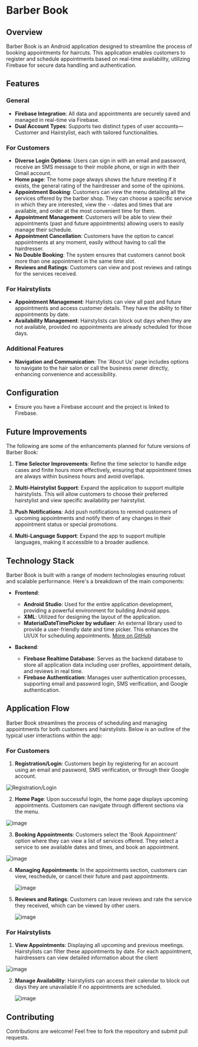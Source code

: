 # Barber Book

## Overview
Barber Book is an Android application designed to streamline the process of booking appointments for haircuts. This application enables customers to register and schedule appointments based on real-time availability, utilizing Firebase for secure data handling and authentication.

## Features

### General
- **Firebase Integration**: All data and appointments are securely saved and managed in real-time via Firebase.
- **Dual Account Types**: Supports two distinct types of user accounts—Customer and Hairstylist, each with tailored functionalities.

### For Customers
- **Diverse Login Options**: Users can sign in with an email and password, receive an SMS message to their mobile phone, or sign in with their Gmail account.
- **Home page**: The home page always shows the future meeting if it exists, the general rating of the hairdresser and some of the opinions.
- **Appointment Booking**: Customers can view the menu detailing all the services offered by the barber shop. They can choose a specific service in which they are interested, view the - -dates and times that are available, and order at the most convenient time for them.
- **Appointment Management**: Customers will be able to view their appointments (past and future appointments) allowing users to easily manage their schedule.
- **Appointment Cancellation**: Customers have the option to cancel appointments at any moment, easily without having to call the hairdresser.
- **No Double Booking**: The system ensures that customers cannot book more than one appointment in the same time slot.
- **Reviews and Ratings**: Customers can view and post reviews and ratings for the services received.

### For Hairstylists
- **Appointment Management**: Hairstylists can view all past and future appointments and access customer details. They have the ability to filter appointments by date.
- **Availability Management**: Hairstylists can block out days when they are not available, provided no appointments are already scheduled for those days.

### Additional Features
- **Navigation and Communication**: The 'About Us' page includes options to navigate to the hair salon or call the business owner directly, enhancing convenience and accessibility.


## Configuration

- Ensure you have a Firebase account and the project is linked to Firebase.


## Future Improvements

The following are some of the enhancements planned for future versions of Barber Book:

1. **Time Selector Improvements**: Refine the time selector to handle edge cases and finite hours more effectively, ensuring that appointment times are always within business hours and avoid overlaps.

2. **Multi-Hairstylist Support**: Expand the application to support multiple hairstylists. This will allow customers to choose their preferred hairstylist and view specific availability per hairstylist.

3. **Push Notifications**: Add push notifications to remind customers of upcoming appointments and notify them of any changes in their appointment status or special promotions.

4. **Multi-Language Support**: Expand the app to support multiple languages, making it accessible to a broader audience.


## Technology Stack

Barber Book is built with a range of modern technologies ensuring robust and scalable performance. Here's a breakdown of the main components:

- **Frontend**: 
  - **Android Studio**: Used for the entire application development, providing a powerful environment for building Android apps.
  - **XML**: Utilized for designing the layout of the application.
  - **MaterialDateTimePicker by wdullaer**: An external library used to provide a user-friendly date and time picker. This enhances the UI/UX for scheduling appointments. [More on GitHub](https://github.com/wdullaer/MaterialDateTimePicker)

- **Backend**:
  - **Firebase Realtime Database**: Serves as the backend database to store all application data including user profiles, appointment details, and reviews in real time.
  - **Firebase Authentication**: Manages user authentication processes, supporting email and password login, SMS verification, and Google authentication.


## Application Flow

Barber Book streamlines the process of scheduling and managing appointments for both customers and hairstylists. Below is an outline of the typical user interactions within the app:

### For Customers

1. **Registration/Login**: Customers begin by registering for an account using an email and password, SMS verification, or through their Google account.
   
![Registration/Login](https://github.com/TzachiPinhas/FinalProject/assets/141555220/88fa95f2-18ad-4246-882f-4b8ac3aa1b81)

2. **Home Page**: Upon successful login, the home page displays upcoming appointments. Customers can navigate through different sections via the menu.

![image](https://github.com/TzachiPinhas/FinalProject/assets/141555220/a2dabbd0-d5df-4e97-b9ae-68538f1c6508)

3. **Booking Appointments**: Customers select the 'Book Appointment' option where they can view a list of services offered. They select a service to see available dates and times, and book an appointment.
   
  ![image](https://github.com/TzachiPinhas/FinalProject/assets/141555220/36cac746-3b62-4233-95d7-ce29ddc1195c)

4. **Managing Appointments**: In the appointments section, customers can view, reschedule, or cancel their future and past appointments.
   
   ![image](https://github.com/TzachiPinhas/FinalProject/assets/141555220/26bf8aed-e9a9-401a-807e-7a875121ab7c)

5. **Reviews and Ratings**: Customers can leave reviews and rate the service they received, which can be viewed by other users.
   
   ![image](https://github.com/TzachiPinhas/FinalProject/assets/141555220/52898374-99c4-4663-b48b-fa38ffc7f332)


### For Hairstylists

1. **View Appointments**: Displaying all upcoming and previous meetings. Hairstylists can filter these appointments by date. For each appointment, hairdressers can view detailed information about the client
   
![image](https://github.com/TzachiPinhas/FinalProject/assets/141555220/41bde73c-1da1-44af-90a9-0c086b69b1d3)

2. **Manage Availability**: Hairstylists can access their calendar to block out days they are unavailable if no appointments are scheduled.
   
   ![image](https://github.com/TzachiPinhas/FinalProject/assets/141555220/be6e7e1b-9639-44ae-8f3d-56a33a0e4363)

## Contributing

Contributions are welcome! Feel free to fork the repository and submit pull requests.


